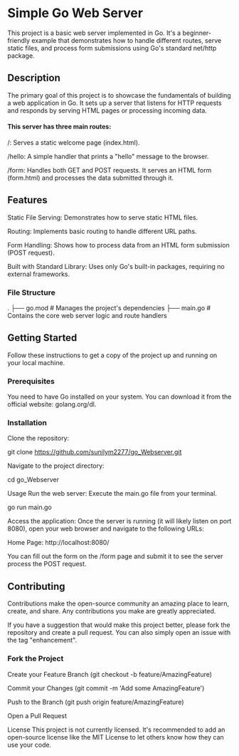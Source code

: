 # Simple Go Web Server
This project is a basic web server implemented in Go. It's a beginner-friendly example that demonstrates how to handle different routes, serve static files, and process form submissions using Go's standard net/http package.

## Description
The primary goal of this project is to showcase the fundamentals of building a web application in Go. It sets up a server that listens for HTTP requests and responds by serving HTML pages or processing incoming data.

#### This server has three main routes:

/: Serves a static welcome page (index.html).

/hello: A simple handler that prints a "hello" message to the browser.

/form: Handles both GET and POST requests. It serves an HTML form (form.html) and processes the data submitted through it.

## Features
Static File Serving: Demonstrates how to serve static HTML files.

Routing: Implements basic routing to handle different URL paths.

Form Handling: Shows how to process data from an HTML form submission (POST request).

Built with Standard Library: Uses only Go's built-in packages, requiring no external frameworks.

### File Structure
.
├── go.mod        # Manages the project's dependencies
├── main.go       # Contains the core web server logic and route handlers


## Getting Started
Follow these instructions to get a copy of the project up and running on your local machine.

### Prerequisites
You need to have Go installed on your system. You can download it from the official website: golang.org/dl.

### Installation
Clone the repository:

git clone https://github.com/sunilym2277/go_Webserver.git

Navigate to the project directory:

cd go_Webserver

Usage
Run the web server:
Execute the main.go file from your terminal.

go run main.go

Access the application:
Once the server is running (it will likely listen on port 8080), open your web browser and navigate to the following URLs:

Home Page: http://localhost:8080/


You can fill out the form on the /form page and submit it to see the server process the POST request.

## Contributing
Contributions make the open-source community an amazing place to learn, create, and share. Any contributions you make are greatly appreciated.

If you have a suggestion that would make this project better, please fork the repository and create a pull request. You can also simply open an issue with the tag "enhancement".

### Fork the Project

Create your Feature Branch (git checkout -b feature/AmazingFeature)

Commit your Changes (git commit -m 'Add some AmazingFeature')

Push to the Branch (git push origin feature/AmazingFeature)

Open a Pull Request

License
This project is not currently licensed. It's recommended to add an open-source license like the MIT License to let others know how they can use your code.

